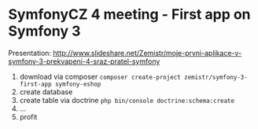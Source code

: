 SymfonyCZ 4 meeting - First app on Symfony 3
============================================

Presentation: http://www.slideshare.net/Zemistr/moje-prvni-aplikace-v-symfony-3-prekvapeni-4-sraz-pratel-symfony



1. download via composer ```composer create-project zemistr/symfony-3-first-app symfony-eshop```
2. create database
2. create table via doctrine ```php bin/console doctrine:schema:create```
3. ...
4. profit
